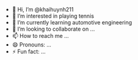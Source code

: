 - 👋 Hi, I’m @khaihuynh211
- 👀 I’m interested in playing tennis
- 🌱 I’m currently learning automotive engineering
- 💞️ I’m looking to collaborate on ...
- 📫 How to reach me ...
- 😄 Pronouns: ...
- ⚡ Fun fact: ...

<!---
khaihuynh211/khaihuynh211 is a ✨ special ✨ repository because its `README.md` (this file) appears on your GitHub profile.
You can click the Preview link to take a look at your changes.
--->
